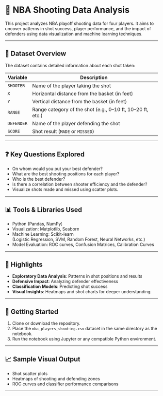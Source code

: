 # 🏀 NBA Shooting Data Analysis

This project analyzes NBA playoff shooting data for four players. It aims to uncover patterns in shot success, player performance, and the impact of defenders using data visualization and machine learning techniques.

---

## 📁 Dataset Overview

The dataset contains detailed information about each shot taken:

| Variable   | Description                                                   |
|------------|---------------------------------------------------------------|
| `SHOOTER`  | Name of the player taking the shot                            |
| `X`        | Horizontal distance from the basket (in feet)                 |
| `Y`        | Vertical distance from the basket (in feet)                   |
| `RANGE`    | Range category of the shot (e.g., 0–10 ft, 10–20 ft, etc.)    |
| `DEFENDER` | Name of the player defending the shot                         |
| `SCORE`    | Shot result (`MADE` or `MISSED`)                              |

---

## ❓ Key Questions Explored

- On whom would you put your best defender?
- What are the best shooting positions for each player?
- Who is the best defender?
- Is there a correlation between shooter efficiency and the defender?
- Visualize shots made and missed using scatter plots.

---

## 📊 Tools & Libraries Used

- Python (Pandas, NumPy)
- Visualization: Matplotlib, Seaborn
- Machine Learning: Scikit-learn  
  (Logistic Regression, SVM, Random Forest, Neural Networks, etc.)
- Model Evaluation: ROC curves, Confusion Matrices, Calibration Curves

---

## 🚀 Highlights

- **Exploratory Data Analysis**: Patterns in shot positions and results
- **Defensive Impact**: Analyzing defender effectiveness
- **Classification Models**: Predicting shot success
- **Visual Insights**: Heatmaps and shot charts for deeper understanding

---

## 📌 Getting Started

1. Clone or download the repository.
2. Place the `nba_players_shooting.csv` dataset in the same directory as the notebook.
3. Run the notebook using Jupyter or any compatible Python environment.

---

## 📈 Sample Visual Output

- Shot scatter plots
- Heatmaps of shooting and defending zones
- ROC curves and classifier performance comparisons

---
